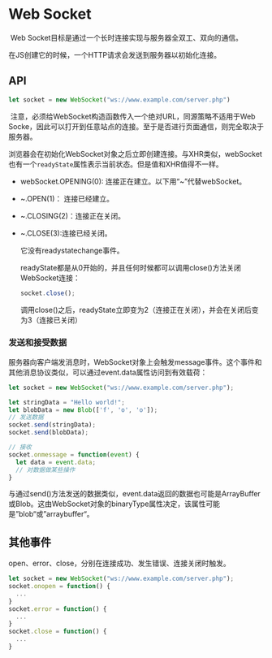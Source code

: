 # Web Socket

​	Web Socket目标是通过一个长时连接实现与服务器全双工、双向的通信。

在JS创建它的时候，一个HTTP请求会发送到服务器以初始化连接。

## API

```js
let socket = new WebSocket("ws://www.example.com/server.php")
```

​	注意，必须给WebSocket构造函数传入一个绝对URL，同源策略不适用于Web Socke，因此可以打开到任意站点的连接。至于是否进行页面通信，则完全取决于服务器。

​	浏览器会在初始化WebSocket对象之后立即创建连接。与XHR类似，webSocket也有一个`readyState`属性表示当前状态。但是值和XHR值得不一样。

+ webSocket.OPENING(0): 连接正在建立。以下用“~”代替webSocket。

+ ~.OPEN(1)： 连接已经建立。

+ ~.CLOSING(2)：连接正在关闭。

+ ~.CLOSE(3):连接已经关闭。

  它没有readystatechange事件。

  readyState都是从0开始的，并且任何时候都可以调用close()方法关闭WebSocket连接：

  ~~~js
  socket.close();
  ~~~

  调用close()之后，readyState立即变为2（连接正在关闭），并会在关闭后变为3（连接已关闭）

### 发送和接受数据

​	服务器向客户端发消息时，WebSocket对象上会触发message事件。这个事件和其他消息协议类似，可以通过event.data属性访问到有效载荷：

```js
let socket = new WebSocket("ws://www.example.com/server.php");

let stringData = "Hello world!";
let blobData = new Blob(['f', 'o', 'o']);
// 发送数据
socket.send(stringData);
socket.send(blobData);

// 接收
socket.onmessage = function(event) {
  let data = event.data;
  // 对数据做某些操作
}
```

​	与通过send()方法发送的数据类似，event.data返回的数据也可能是ArrayBuffer或Blob。这由WebSocket对象的binaryType属性决定，该属性可能是”blob“或”arraybuffer“。



## 其他事件

open、error、close，分别在连接成功、发生错误、连接关闭时触发。

```js
let socket = new WebSocket("ws://www.example.com/server.php");
socket.onopen = function() {
  ...
}
socket.error = function() {
  ...
}
socket.close = function() {
  ...
}
```

